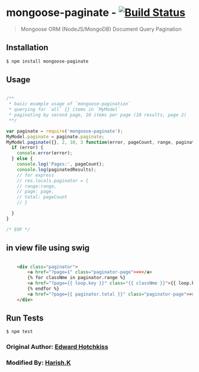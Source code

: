 
# mongoose-paginate - [![Build Status](https://secure.travis-ci.org/edwardhotchkiss/mongoose-paginate.png)](http://travis-ci.org/edwardhotchkiss/mongoose-paginate)

> Mongoose ORM (NodeJS/MongoDB) Document Query Pagination

## Installation

```bash
$ npm install mongoose-paginate
```

## Usage 

```javascript

/**
 * basic example usage of `mongoose-pagination`
 * querying for `all` {} items in `MyModel`
 * paginating by second page, 10 items per page (10 results, page 2)
 **/

var paginate = require('mongoose-paginate');
MyModel.paginate = paginate.paginate;
MyModel.paginate({}, 2, 10, 3 function(error, pageCount, range, paginatedResults) {
  if (error) {
    console.error(error);
  } else {
  	console.log('Pages:', pageCount);
    console.log(paginatedResults);
    // for express
    // res.locals.paginator = {
    // range:range,
    // page: page,
    // total: pageCount
    // }

  }
}

/* EOF */

```

## in view file using swig 

``` html

    <div class="paginator">
        <a href="?page=1" class="paginator-page"><<</a> 
        {% for classNme in paginator.range %}
        <a href="?page={{ loop.key }}" class="{{ classNme }}">{{ loop.key }}</a> 
        {% endfor %}
        <a href="?page={{ paginator.total }}" class="paginator-page">>></a> 
    </div>

```

## Run Tests

``` bash
$ npm test
```

### Original Author: [Edward Hotchkiss][0]
### Modified By: [Harish.K][1]

[0]: http://edwardhotchkiss.com/
[1]: Harish.K<harish2704@gmail.com>
